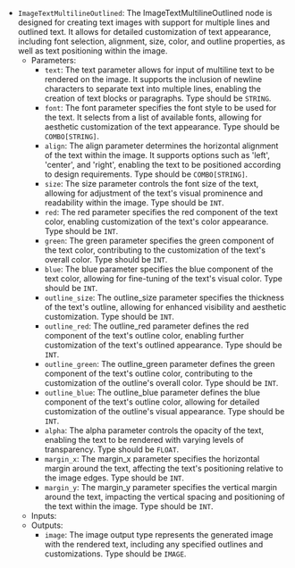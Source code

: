 - `ImageTextMultilineOutlined`: The ImageTextMultilineOutlined node is designed for creating text images with support for multiple lines and outlined text. It allows for detailed customization of text appearance, including font selection, alignment, size, color, and outline properties, as well as text positioning within the image.
    - Parameters:
        - `text`: The text parameter allows for input of multiline text to be rendered on the image. It supports the inclusion of newline characters to separate text into multiple lines, enabling the creation of text blocks or paragraphs. Type should be `STRING`.
        - `font`: The font parameter specifies the font style to be used for the text. It selects from a list of available fonts, allowing for aesthetic customization of the text appearance. Type should be `COMBO[STRING]`.
        - `align`: The align parameter determines the horizontal alignment of the text within the image. It supports options such as 'left', 'center', and 'right', enabling the text to be positioned according to design requirements. Type should be `COMBO[STRING]`.
        - `size`: The size parameter controls the font size of the text, allowing for adjustment of the text's visual prominence and readability within the image. Type should be `INT`.
        - `red`: The red parameter specifies the red component of the text color, enabling customization of the text's color appearance. Type should be `INT`.
        - `green`: The green parameter specifies the green component of the text color, contributing to the customization of the text's overall color. Type should be `INT`.
        - `blue`: The blue parameter specifies the blue component of the text color, allowing for fine-tuning of the text's visual color. Type should be `INT`.
        - `outline_size`: The outline_size parameter specifies the thickness of the text's outline, allowing for enhanced visibility and aesthetic customization. Type should be `INT`.
        - `outline_red`: The outline_red parameter defines the red component of the text's outline color, enabling further customization of the text's outlined appearance. Type should be `INT`.
        - `outline_green`: The outline_green parameter defines the green component of the text's outline color, contributing to the customization of the outline's overall color. Type should be `INT`.
        - `outline_blue`: The outline_blue parameter defines the blue component of the text's outline color, allowing for detailed customization of the outline's visual appearance. Type should be `INT`.
        - `alpha`: The alpha parameter controls the opacity of the text, enabling the text to be rendered with varying levels of transparency. Type should be `FLOAT`.
        - `margin_x`: The margin_x parameter specifies the horizontal margin around the text, affecting the text's positioning relative to the image edges. Type should be `INT`.
        - `margin_y`: The margin_y parameter specifies the vertical margin around the text, impacting the vertical spacing and positioning of the text within the image. Type should be `INT`.
    - Inputs:
    - Outputs:
        - `image`: The image output type represents the generated image with the rendered text, including any specified outlines and customizations. Type should be `IMAGE`.
